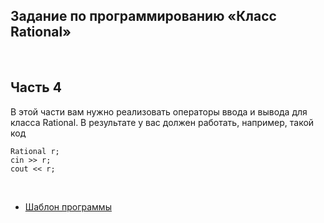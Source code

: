 Задание по программированию «Класс Rational»
--------------------------------------------

 

Часть 4
-------

В этой части вам нужно реализовать операторы ввода и вывода для класса Rational.
В результате у вас должен работать, например, такой код 

~~~~~~~~~~~~~~~~~~~~~~~~~~~~~~~~~~~~~~~~~~~~~~~~~~~~~~~~~~~~~~~~~~~~~~~~~~~~~~~~
Rational r;
cin >> r;
cout << r;
~~~~~~~~~~~~~~~~~~~~~~~~~~~~~~~~~~~~~~~~~~~~~~~~~~~~~~~~~~~~~~~~~~~~~~~~~~~~~~~~

 

-   [Шаблон
    программы](https://stepik.org/media/attachments/lesson/283181/_e1ae6abc912ed8054b3bc9cf8f208258_rational_io.cpp)
